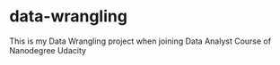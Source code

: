 # data-wrangling
This is my Data Wrangling project when joining Data Analyst Course of Nanodegree Udacity
